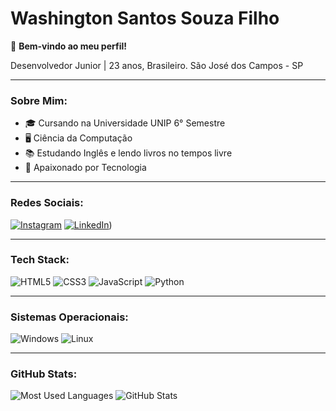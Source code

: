 # Washington Santos Souza Filho

👋 **Bem-vindo ao meu perfil!**

Desenvolvedor Junior | 23 anos, Brasileiro. 
São José dos Campos - SP

---

### Sobre Mim:
- 🎓 Cursando na Universidade UNIP 6° Semestre
- 🖥️ Ciência da Computação 
- 📚 Estudando Inglês e lendo livros no tempos livre
- 🚀 Apaixonado por Tecnologia

---

### Redes Sociais:
[![Instagram](https://img.shields.io/badge/Instagram-%23E4405F.svg?&style=for-the-badge&logo=instagram&logoColor=white)](https://www.instagram.com/washington010/)
[![LinkedIn](https://img.shields.io/badge/LinkedIn-%230077B5.svg?&style=for-the-badge&logo=linkedin&logoColor=white)](https://www.linkedin.com/in/washington-santos-417660229/?originalSubdomain=br))

---

### Tech Stack:
![HTML5](https://img.shields.io/badge/-HTML5-333333?style=flat&logo=HTML5)
![CSS3](https://img.shields.io/badge/-CSS3-333333?style=flat&logo=CSS3)
![JavaScript](https://img.shields.io/badge/-JavaScript-333333?style=flat&logo=javascript)
![Python](https://img.shields.io/badge/-Python-333333?style=flat&logo=python)


---

### Sistemas Operacionais:
![Windows](https://img.shields.io/badge/-Windows-333333?style=flat&logo=windows)
![Linux](https://img.shields.io/badge/-Linux-333333?style=flat&logo=linux)

---

### GitHub Stats:
![Most Used Languages](https://github-readme-stats.vercel.app/api/top-langs/?username=WashingtonSantoss&layout=compact&theme=dark)
![GitHub Stats](https://github-readme-stats.vercel.app/api?username=WashingtonSantoss&show_icons=true&theme=dark)
